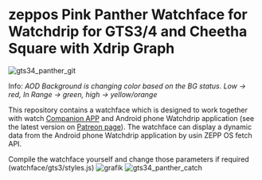  # zeppos Pink Panther Watchface for Watchdrip for GTS3/4 and Cheetha Square with Xdrip Graph
![gts34_panther_git](https://github.com/sedy89/zeppos_watchdrip_gts3_wf/assets/65983953/ffd1e7f7-a76f-45a4-88f7-11d1ebc691fe)

Info: *AOD Background is changing color based on the BG status. Low -> red, In Range -> green, high -> yellow/orange*

This repository contains a watchface which is designed to work together with watch <a href="https://github.com/bigdigital/zeppos_watchdrip_app">Companion APP</a>  and Android phone Watchdrip application (see the latest version on <a href="https://www.patreon.com/xdrip_miband">Patreon page</a>). The watchface can display a dynamic data from the Android phone Watchdrip application by usin ZEPP OS fetch API.


Compile the watchface yourself and change those parameters if required (watchface/gts3/styles.js)
![grafik](https://user-images.githubusercontent.com/65983953/232456088-b3dc411d-cbbd-401a-a74e-557bf4bb35cd.png) 
![gts34_panther_catch](https://github.com/sedy89/zeppos_watchdrip_gts3_wf/assets/65983953/89c3ea16-02f2-4bca-a120-deb2ad16bc2e)
